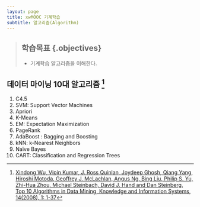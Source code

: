 ```yaml
---
layout: page
title: xwMOOC 기계학습
subtitle: 알고리즘(Algorithm)
---
```


> ## 학습목표 {.objectives}
>
> * 기계학습 알고리즘을 이해한다.




## 데이터 마이닝 10대 알고리즘  [^top-10-algorithm]

[^top-10-algorithm]: [Xindong Wu, Vipin Kumar, J. Ross Quinlan, Joydeep Ghosh, Qiang Yang, Hiroshi Motoda, Geoffrey J. McLachlan, Angus Ng, Bing Liu, Philip S. Yu, Zhi-Hua Zhou, Michael Steinbach, David J. Hand and Dan Steinberg, Top 10 Algorithms in Data Mining, Knowledge and Information Systems, 14(2008), 1: 1-37](http://www.cs.uvm.edu/~icdm/algorithms/10Algorithms-08.pdf)

1. C4.5
1. SVM: Support Vector Machines
1. Apriori
1. K-Means
1. EM: Expectation Maximization
1. PageRank
1. AdaBoost : Bagging and Boosting
1. kNN: k-Nearest Neighbors
1. Naïve Bayes
1. CART: Classification and Regression Trees